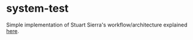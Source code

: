 # system-test

Simple implementation of Stuart Sierra's workflow/architecture
explained [here](http://thinkrelevance.com/blog/2013/06/04/clojure-workflow-reloaded).
